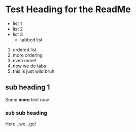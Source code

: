 # Test Heading for the ReadMe

- list 1
- list 2
- list 3
  - tabbed list

1. ordered list
1. more ordering
1. even more!
  1. now we do tabs
  1. this is just wild bruh

## sub heading 1
Some __more__ text now

### sub sub heading
Here...we...go!